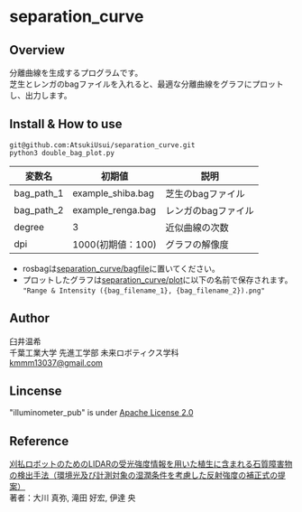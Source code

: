 # separation_curve
## Overview
分離曲線を生成するプログラムです。  
芝生とレンガのbagファイルを入れると、最適な分離曲線をグラフにプロットし、出力します。


## Install & How to use
```
git@github.com:AtsukiUsui/separation_curve.git
python3 double_bag_plot.py
```

| 変数名     | 初期値            | 説明                | 
| ---------- | ----------------- | ------------------- | 
| bag_path_1 | example_shiba.bag | 芝生のbagファイル   | 
| bag_path_2 | example_renga.bag | レンガのbagファイル | 
| degree     | 3                 | 近似曲線の次数      | 
| dpi     | 1000(初期値：100)                | グラフの解像度   | 

* rosbagは[separation_curve/bagfile](/bagfile)に置いてください。
* プロットしたグラフは[separation_curve/plot](/plot)に以下の名前で保存されます。  
``"Range & Intensity ({bag_filename_1}, {bag_filename_2}).png"``


## Author
  臼井温希  
  千葉工業大学 先進工学部 未来ロボティクス学科  
  kmmm13037@gmail.com

## Lincense
"illuminometer_pub" is under [Apache License 2.0](/LICENSE)

## Reference
[刈払ロボットのためのLIDARの受光強度情報を用いた植生に含まれる石質障害物の検出手法（環境光及び計測対象の湿潤条件を考慮した反射強度の補正式の提案）](https://www.jstage.jst.go.jp/article/transjsme/80/819/80_2014dr0330/_article/-char/ja/)  
著者：大川 真弥, 滝田 好宏, 伊達 央